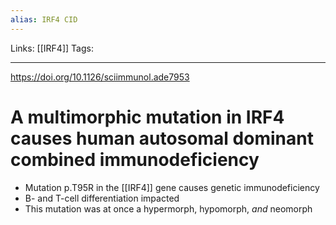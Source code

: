 ```yaml
---
alias: IRF4 CID
---
```


Links: [[IRF4]]
Tags: 

---

https://doi.org/10.1126/sciimmunol.ade7953

# A multimorphic mutation in IRF4 causes human autosomal dominant combined immunodeficiency

- Mutation p.T95R in the [[IRF4]] gene causes genetic immunodeficiency
- B- and T-cell differentiation impacted
- This mutation was at once a hypermorph, hypomorph, _and_ neomorph